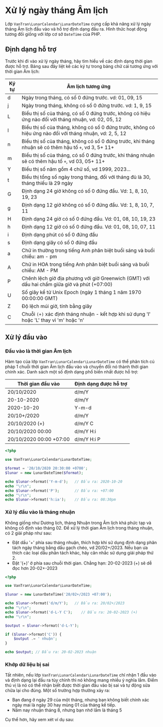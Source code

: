 # Xử lý ngày tháng Âm lịch
Lớp `VanTran\LunarCalendar\LunarDateTime` cung cấp khả năng xử lý ngày tháng Âm lịch đầu vào và hỗ trợ định dạng đầu ra. Hình thức hoạt động tương đối giống với lớp cơ sở `DateTime` của PHP.

## Định dạng hỗ trợ
Trước khi đi vào xử lý ngày tháng, hãy tìm hiểu về các định dạng thời gian được hỗ trợ. Bảng sau đây liệt kê các ký tự trong bảng chữ cái tương ứng với thời gian Âm lịch:

| Ký tự| Âm lịch tương ứng |
| -----| ------------- |
| d    | Ngày trong tháng, có số 0 đứng trước. vd: 01, 09, 15|
| j    | Ngày trong tháng, không có số 0 đứng trước. vd: 1, 9, 15|
| L    | Biểu thị số của tháng, có số 0 đứng trước, không có hiệu ứng nào đối với tháng nhuận, vd: 02, 05, 12|
| l    | Biểu thị số của tháng, không có số 0 đứng trước, không có hiệu ứng nào đối với tháng nhuận, vd: 2, 5, 12|
| n    | Biểu thị số của tháng, không có số 0 đứng trước, khi tháng nhuận sẽ có thêm hậu tố `+`, vd 3, 5+ 11+|
| m    | Biểu thị số của tháng, có số 0 đứng trước, khi tháng nhuận sẽ có thêm hậu tố `+`, vd 03, 05+ 11+|
| Y    | Biểu thị số năm gồm 4 chữ số, vd 1999, 2023...|
| t    | Biểu thị tổng số ngày trong tháng, đối với tháng đủ là 30, tháng thiếu là 29 ngày|
| G    | Định dạng 24 giờ không có số 0 đứng đầu. Vd: 1, 8, 10, 19, 23 |
| g    | Định dạng 12 giờ không có số 0 đứng đầu. Vd: 1, 8, 10, 7, 11 |
| H    | Định dạng 24 giờ có số 0 đứng đầu. Vd: 01, 08, 10, 19, 23 |
| h    | Định dạng 12 giờ có số 0 đứng đầu. Vd: 01, 08, 10, 07, 11 |
| i    | Định dạng phút có số 0 đứng đầu |
| s    | Định dạng giây có số 0 đứng đầu |
| a    | Chữ in thường trong tiếng Anh phân biệt buổi sáng và buổi chiều: am - pm |
| A    | Chữ in HOA trong tiếng Anh phân biệt buổi sáng và buổi chiều: AM - PM |
| P    | Chênh lệch giờ địa phương với giờ Greenwich (GMT) với dấu hai chấm giữa giờ và phút (+07:00) |
| U    | Số giây kể từ Unix Epoch (ngày 1 tháng 1 năm 1970 00:00:00 GMT) |
| Z    | Độ lệch múi giờ, tính bằng giây |
| C    | Chuỗi `(+)` xác định tháng nhuận - kết hợp khi sử dụng 'l' hoặc 'L' thay vì 'm' hoặc 'n' |

## Xử lý đầu vào
### Đầu vào là thời gian Âm lịch
Hàm tạo của lớp `VanTran\LunarCalendar\LunarDateTime` có thể phân tích cú pháp 1 chuỗi thời gian Âm lịch đầu vào và chuyển đổi nó thành thời gian chính xác. Danh sách một số định dạng phổ biến nhất được hỗ trợ:

| Thời gian đầu vào         | Định dạng được hỗ trợ    |
| ------------------------- | ------------------------ |
|20/10/2020                 | d/m/Y                    |
|20-10-2020                 | d/m/Y                    |
|2020-10-20                 | Y-m-d                    |
|20/10+/2020                | d/m/Y                    |
|20/10/2020 (+)             | d/m/Y C                  |
|20/10/2020 00:00           | d/m/Y H:i                |
|20/10/2020 00:00 +07:00    | d/m/Y H:i P              |

```php
<?php

use VanTran\LunarCalendar\LunarDateTime;

$format = '20/10/2020 20:30:00 +0700';
$lunar = new LunarDateTime($format);

echo $lunar->format('Y-m-d');   // Đầu ra: 2020-10-20
echo "\r\n";
echo $lunar->format('P');       // Đầu ra: +07:00
echo "\r\n";
echo $lunar->format('h:ia');    // Đầu ra: 08:30pm
```

### Xử lý đầu vào là tháng nhuận
Không giống như Dương lịch, tháng Nhuận trong Âm lịch khá phức tạp và không cố định vào tháng 02. Để xử lý thời gian Âm lịch trong tháng nhuận, có 2 giải pháp như sau:
- Đặt dấu '+' phía sau tháng nhuận, thích hợp khi sử dụng định dạng phân tách ngày tháng bằng dấu gạch chéo, vd 20/02+/2023. Nếu bạn ưa thích các loại dấu phân tách khác, hãy cân nhắc sử dụng giải pháp thứ 2.
- Đặt '(+)' ở phía sau chuỗi thời gian. Chẳng hạn: 20-02-2023 (+) sẽ dễ đọc hơn 20-02+-2023


```php
<?php

use VanTran\LunarCalendar\LunarDateTime;

$lunar = new LunarDateTime('20/02+/2023 +07:00');

echo $lunar->format('d/m/Y');   // Đầu ra: 20/02+/2023
echo "\r\n";
echo $lunar->format('d-L-Y C');    // Đầu ra: 20-02-2023 (+)
echo "\r\n";

$output = $lunar->format('d-L-Y');

if ($lunar->format('C')) {
    $output .= ' nhuận';
}

echo $output; // Đầu ra: 20-02-2023 nhuận
```

### Khớp dữ liệu bị sai
Tất nhiên, nếu lớp `VanTran\LunarCalendar\LunarDateTime` chỉ nhận 1 đầu vào và định dạng lại đầu ra tùy chỉnh thì nó không mang nhiều ý nghĩa lắm. Điểm thú vị là nó có thể nhận biết được thời gian đầu vào bị sai và tự động sửa chữa lại cho đúng. Một số trường hợp thường xảy ra:
- Bạn đang ở ngày 29 của một tháng, nhưng bạn không biết chính xác ngày mai là ngày 30 hay mùng 01 của tháng kế tiếp.
- Năm nay nhuận tháng 8, nhưng bạn nhớ lầm là tháng 5

Cụ thể hơn, hãy xem xét ví dụ sau: